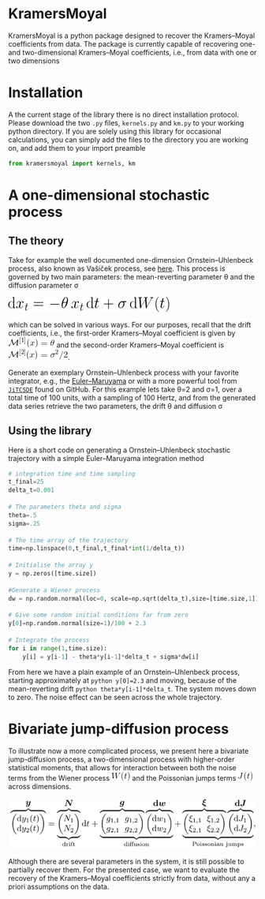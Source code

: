 # KramersMoyal
KramersMoyal is a python package designed to recover the Kramers–Moyal coefficients from data. The package is currently capable of recovering one- and two-dimensional Kramers–Moyal coefficients, i.e., from data with one or two dimensions

# Installation
A the current stage of the library there is no direct installation protocol. Please download the two `.py` files, `kernels.py` and `km.py` to your working python directory. If you are solely using this library for occasional calculations, you can simply add the files to the directory you are working on, and add them to your import preamble
```python
from kramersmoyal import kernels, km
```

# A one-dimensional stochastic process
## The theory
Take for example the well documented one-dimension Ornstein–Uhlenbeck process, also known as Va&#353;&#237;&#269;ek process, see [here](https://en.wikipedia.org/wiki/Ornstein%E2%80%93Uhlenbeck_process). This process is governed by two main parameters: the mean-reverting parameter &theta; and the diffusion parameter &sigma;

![Ornstein–Uhlenbeck process](/other/OU_eq.png)

which can be solved in various ways. For our purposes, recall that the drift coefficients, i.e., the first-order Kramers–Moyal coefficient is given by ![first-order Kramers–Moyal coefficient of an Ornstein–Uhlenbeck process](/other/KM_1.png) and the second-order Kramers–Moyal coefficient is ![second-order Kramers–Moyal coefficient of an Ornstein–Uhlenbeck process](/other/KM_2.png).

Generate an exemplary Ornstein–Uhlenbeck process with your favorite integrator, e.g., the [Euler–Maruyama](https://en.wikipedia.org/wiki/Euler%E2%80%93Maruyama_method) or with a more powerful tool from [`JiTCSDE`](https://github.com/neurophysik/jitcsde) found on GitHub.
For this example lets take &theta;=2 and &sigma;=1, over a total time of 100 units, with a sampling of 100 Hertz, and from the generated data series retrieve the two parameters, the drift &theta; and diffusion &sigma;

## Using the library
Here is a short code on generating a Ornstein–Uhlenbeck stochastic trajectory with a simple Euler–Maruyama integration method

```python
# integration time and time sampling
t_final=25
delta_t=0.001

# The parameters theta and sigma
theta=.5  
sigma=.25

# The time array of the trajectory
time=np.linspace(0,t_final,t_final*int(1/delta_t))

# Initialise the array y
y = np.zeros([time.size])

#Generate a Wiener process
dw = np.random.normal(loc=0, scale=np.sqrt(delta_t),size=[time.size,1])

# Give some random initial conditions far from zero
y[0]=np.random.normal(size=1)/100 + 2.3

# Integrate the process
for i in range(1,time.size):
    y[i] = y[i-1] - theta*y[i-1]*delta_t + sigma*dw[i]
```

From here we have a plain example of an Ornstein–Uhlenbeck process, starting approximately at ```python y[0]=2.3``` and moving, because of the mean-reverting drift ```python theta*y[i-1]*delta_t```. The system moves down to zero. The noise effect can be seen across the whole trajectory.

# Bivariate jump-diffusion process
To illustrate now a more complicated process, we present here a bivariate jump-diffusion process, a two-dimensional process with higher-order statistical moments, that allows for interaction between both the noise terms from the Wiener process ![Wiener process](/other/W.png) and the Poissonian jumps terms ![Poissonian jump process](/other/J.png) across dimensions.

![Jump-diffusion process](/other/JD_process.png)

Although there are several parameters in the system, it is still possible to partially recover them. For the presented case, we want to evaluate the recovery of the Kramers–Moyal coefficients strictly from data, without any a priori assumptions on the data.
